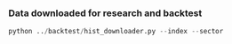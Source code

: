 ### Data downloaded for research and backtest

 ```python
python ../backtest/hist_downloader.py --index --sector
```
